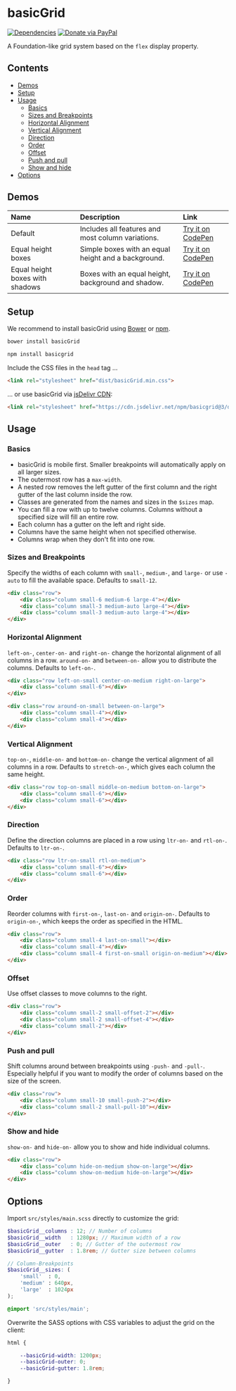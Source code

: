 # basicGrid

[![Dependencies](https://david-dm.org/electerious/basicgrid.svg)](https://david-dm.org/electerious/basicgrid.svg#info=dependencies) [![Donate via PayPal](https://img.shields.io/badge/paypal-donate-009cde.svg)](https://www.paypal.com/cgi-bin/webscr?cmd=_s-xclick&hosted_button_id=CYKBESW577YWE)

A Foundation-like grid system based on the `flex` display property.

## Contents

- [Demos](#demos)
- [Setup](#setup)
- [Usage](#usage)
	- [Basics](#basics)
	- [Sizes and Breakpoints](#sizes-and-breakpoints)
	- [Horizontal Alignment](#horizontal-alignment)
	- [Vertical Alignment](#vertical-alignment)
	- [Direction](#direction)
	- [Order](#order)
	- [Offset](#offset)
	- [Push and pull](#push-and-pull)
	- [Show and hide](#show-and-hide)
- [Options](#options)

## Demos

| Name | Description | Link |
|:-----------|:------------|:------------|
| Default | Includes all features and most column variations. | [Try it on CodePen](https://codepen.io/electerious/pen/pjOvPZ) |
| Equal height boxes | Simple boxes with an equal height and a background. | [Try it on CodePen](http://codepen.io/electerious/pen/rWwPYa) |
| Equal height boxes with shadows | Boxes with an equal height, background and shadow. | [Try it on CodePen](http://codepen.io/electerious/pen/RogdaY) |

## Setup

We recommend to install basicGrid using [Bower](https://bower.io/) or [npm](https://npmjs.com).

```sh
bower install basicGrid
```
```sh
npm install basicgrid
```

Include the CSS files in the `head` tag …

```html
<link rel="stylesheet" href="dist/basicGrid.min.css">
```

… or use basicGrid via [jsDelivr CDN](https://www.jsdelivr.com/package/npm/basicgrid):

```html
<link rel="stylesheet" href="https://cdn.jsdelivr.net/npm/basicgrid@3/dist/basicGrid.min.css">
```

## Usage

### Basics

- basicGrid is mobile first. Smaller breakpoints will automatically apply on all larger sizes.
- The outermost row has a `max-width`.
- A nested row removes the left gutter of the first column and the right gutter of the last column inside the row.
- Classes are generated from the names and sizes in the `$sizes` map.
- You can fill a row with up to twelve columns. Columns without a specified size will fill an entire row.
- Each column has a gutter on the left and right side.
- Columns have the same height when not specified otherwise.
- Columns wrap when they don't fit into one row.

### Sizes and Breakpoints

Specify the widths of each column with `small-`, `medium-`, and `large-` or use `-auto` to fill the available space. Defaults to `small-12`.

```html
<div class="row">
	<div class="column small-6 medium-6 large-4"></div>
	<div class="column small-3 medium-auto large-4"></div>
	<div class="column small-3 medium-auto large-4"></div>
</div>
```

### Horizontal Alignment

`left-on-`, `center-on-` and `right-on-` change the horizontal alignment of all columns in a row. `around-on-` and `between-on-` allow you to distribute the columns. Defaults to `left-on-`.

```html
<div class="row left-on-small center-on-medium right-on-large">
	<div class="column small-6"></div>
</div>
```

```html
<div class="row around-on-small between-on-large">
	<div class="column small-4"></div>
	<div class="column small-4"></div>
</div>
```

### Vertical Alignment

`top-on-`, `middle-on-` and `bottom-on-` change the vertical alignment of all columns in a row. Defaults to `stretch-on-`, which gives each column the same height.

```html
<div class="row top-on-small middle-on-medium bottom-on-large">
	<div class="column small-6"></div>
	<div class="column small-6"></div>
</div>
```

### Direction

Define the direction columns are placed in a row using `ltr-on-` and `rtl-on-`. Defaults to `ltr-on-`.

```html
<div class="row ltr-on-small rtl-on-medium">
	<div class="column small-6"></div>
	<div class="column small-6"></div>
</div>
```

### Order

Reorder columns with `first-on-`, `last-on-` and `origin-on-`. Defaults to `origin-on-`, which keeps the order as specified in the HTML.

```html
<div class="row">
	<div class="column small-4 last-on-small"></div>
	<div class="column small-4"></div>
	<div class="column small-4 first-on-small origin-on-medium"></div>
</div>
```

### Offset

Use offset classes to move columns to the right.

```html
<div class="row">
    <div class="column small-2 small-offset-2"></div>
    <div class="column small-2 small-offset-4"></div>
    <div class="column small-2"></div>
</div>
```

### Push and pull

Shift columns around between breakpoints using `-push-` and `-pull-`. Especially helpful if you want to modify the order of columns based on the size of the screen.

```html
<div class="row">
	<div class="column small-10 small-push-2"></div>
	<div class="column small-2 small-pull-10"></div>
</div>
```

### Show and hide

`show-on-` and `hide-on-` allow you to show and hide individual columns.

```html
<div class="row">
    <div class="column hide-on-medium show-on-large"></div>
    <div class="column show-on-medium hide-on-large"></div>
</div>
```

## Options

Import `src/styles/main.scss` directly to customize the grid:

```scss
$basicGrid__columns : 12; // Number of columns
$basicGrid__width   : 1280px; // Maximum width of a row
$basicGrid__outer   : 0; // Gutter of the outermost row
$basicGrid__gutter  : 1.8rem; // Gutter size between columns

// Column-Breakpoints
$basicGrid__sizes: (
	'small'  : 0,
	'medium' : 640px,
	'large'  : 1024px
);

@import 'src/styles/main';
```

Overwrite the SASS options with CSS variables to adjust the grid on the client:

```css
html {

	--basicGrid-width: 1200px;
	--basicGrid-outer: 0;
	--basicGrid-gutter: 1.8rem;

}
```
